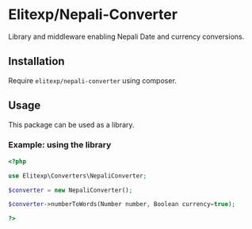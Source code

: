 # Elitexp/Nepali-Converter

Library and middleware enabling Nepali Date and currency conversions.


## Installation

Require `elitexp/nepali-converter` using composer.

## Usage

This package can be used as a library.

### Example: using the library

```php
<?php

use Elitexp\Converters\NepaliConverter;

$converter = new NepaliConverter();

$converter->numberToWords(Number number, Boolean currency=true);

?>
```

